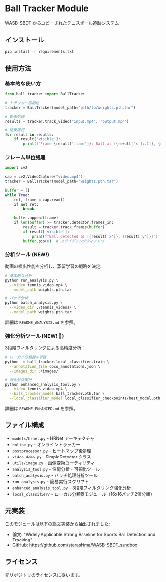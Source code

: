 # Ball Tracker Module

WASB-SBDT からコピーされたテニスボール追跡システム

## インストール

```bash
pip install -r requirements.txt
```

## 使用方法

### 基本的な使い方

```python
from ball_tracker import BallTracker

# トラッカー初期化
tracker = BallTracker(model_path="path/to/weights.pth.tar")

# 動画処理
results = tracker.track_video("input.mp4", "output.mp4")

# 結果確認
for result in results:
    if result['visible']:
        print(f"Frame {result['frame']}: Ball at ({result['x']:.1f}, {result['y']:.1f})")
```

### フレーム単位処理

```python
import cv2

cap = cv2.VideoCapture("video.mp4")
tracker = BallTracker(model_path="weights.pth.tar")

buffer = []
while True:
    ret, frame = cap.read()
    if not ret:
        break
        
    buffer.append(frame)
    if len(buffer) >= tracker.detector.frames_in:
        result = tracker.track_frames(buffer)
        if result['visible']:
            print(f"Ball detected at ({result['x']}, {result['y']})")
        buffer.pop(0)  # スライディングウィンドウ
```

### 分析ツール (NEW!)

動画の検出性能を分析し、蒸留学習の戦略を決定:

```bash
# 基本的な分析
python run_analysis.py \
  --video tennis_video.mp4 \
  --model_path weights.pth.tar

# バッチ分析
python batch_analysis.py \
  --video_dir ./tennis_videos/ \
  --model_path weights.pth.tar
```

詳細は `README_ANALYSIS.md` を参照。

### 強化分析ツール (NEW! 🚀)

3段階フィルタリングによる高精度分析：

```bash
# ローカル分類器の学習
python -m ball_tracker.local_classifier.train \
  --annotation_file coco_annotations.json \
  --images_dir ./images/

# 強化分析実行
python enhanced_analysis_tool.py \
  --video tennis_video.mp4 \
  --ball_tracker_model ball_tracker.pth.tar \
  --local_classifier_model local_classifier_checkpoints/best_model.pth
```

詳細は `README_ENHANCED.md` を参照。

## ファイル構成

- `models/hrnet.py` - HRNet アーキテクチャ
- `online.py` - オンライントラッカー
- `postprocessor.py` - ヒートマップ後処理
- `video_demo.py` - SimpleDetector クラス
- `utils/image.py` - 画像変換ユーティリティ
- `analysis_tool.py` - 性能分析・可視化ツール
- `batch_analysis.py` - バッチ処理分析ツール  
- `run_analysis.py` - 簡易実行スクリプト
- `enhanced_analysis_tool.py` - 3段階フィルタリング強化分析
- `local_classifier/` - ローカル分類器モジュール（16x16パッチ2値分類）

## 元実装

このモジュールは以下の論文実装から抽出されました:
- 論文: "Widely Applicable Strong Baseline for Sports Ball Detection and Tracking"
- GitHub: https://github.com/starashima/WASB-SBDT_sandbox

## ライセンス

元リポジトリのライセンスに従います。
